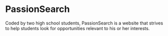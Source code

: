 # PassionSearch
Coded by two high school students, PassionSearch is a website that strives to help students look for opportunities relevant to his or her interests.
